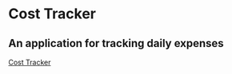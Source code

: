 # Cost Tracker
## An application for tracking daily expenses

[Cost Tracker](https://github.com/gggaiii/CostLog/blob/main/dist/CostTracker.exe)
